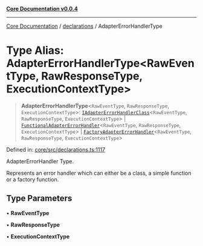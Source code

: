[**Core Documentation v0.0.4**](../../README.md)

***

[Core Documentation](../../modules.md) / [declarations](../README.md) / AdapterErrorHandlerType

# Type Alias: AdapterErrorHandlerType\<RawEventType, RawResponseType, ExecutionContextType\>

> **AdapterErrorHandlerType**\<`RawEventType`, `RawResponseType`, `ExecutionContextType`\>: [`IAdapterErrorHandlerClass`](IAdapterErrorHandlerClass.md)\<`RawEventType`, `RawResponseType`, `ExecutionContextType`\> \| [`FunctionalAdapterErrorHandler`](FunctionalAdapterErrorHandler.md)\<`RawEventType`, `RawResponseType`, `ExecutionContextType`\> \| [`FactoryAdapterErrorHandler`](FactoryAdapterErrorHandler.md)\<`RawEventType`, `RawResponseType`, `ExecutionContextType`\>

Defined in: [core/src/declarations.ts:1117](https://github.com/stonemjs/core/blob/8c14a336c794eb98d8513b950cb1c2786962eaaf/src/declarations.ts#L1117)

AdapterErrorHandler Type.

Represents an error handler which can either be a class, a simple function or a factory function.

## Type Parameters

• **RawEventType**

• **RawResponseType**

• **ExecutionContextType**
